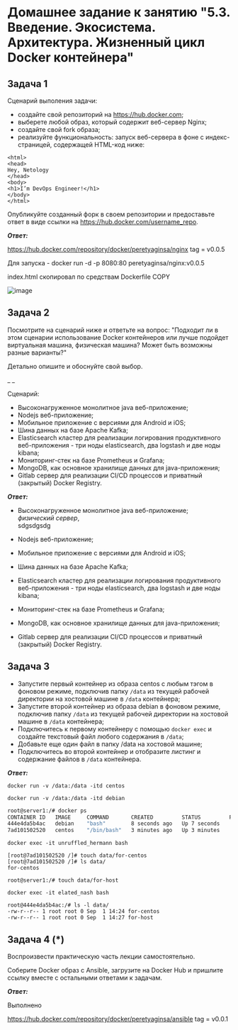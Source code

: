 # Домашнее задание к занятию "5.3. Введение. Экосистема. Архитектура. Жизненный цикл Docker контейнера"

## Задача 1

Сценарий выполения задачи:

+ создайте свой репозиторий на https://hub.docker.com;
+ выберете любой образ, который содержит веб-сервер Nginx;
+ создайте свой fork образа;
+ реализуйте функциональность: запуск веб-сервера в фоне с индекс-страницей, содержащей HTML-код ниже:

```
<html>
<head>
Hey, Netology
</head>
<body>
<h1>I’m DevOps Engineer!</h1>
</body>
</html>
```

Опубликуйте созданный форк в своем репозитории и предоставьте ответ в виде ссылки на https://hub.docker.com/username_repo.

***Ответ:***


https://hub.docker.com/repository/docker/peretyaginsa/nginx tag = v0.0.5

Для запуска - docker run -d -p 8080:80 peretyaginsa/nginx:v0.0.5

index.html скопировал по средствам Dockerfile COPY

![image](https://user-images.githubusercontent.com/106968319/187865804-b319bb3f-42d2-438b-a9b9-1120a60311bb.png)



## Задача 2
Посмотрите на сценарий ниже и ответьте на вопрос: "Подходит ли в этом сценарии использование Docker контейнеров или лучше подойдет виртуальная машина, физическая машина? Может быть возможны разные варианты?"

Детально опишите и обоснуйте свой выбор.

_ _

Сценарий:



+ Высоконагруженное монолитное java веб-приложение;
+ Nodejs веб-приложение;
+ Мобильное приложение c версиями для Android и iOS;
+ Шина данных на базе Apache Kafka;
+ Elasticsearch кластер для реализации логирования продуктивного веб-приложения - три ноды elasticsearch, два logstash и две ноды kibana;
+ Мониторинг-стек на базе Prometheus и Grafana;
+ MongoDB, как основное хранилище данных для java-приложения;
+ Gitlab сервер для реализации CI/CD процессов и приватный (закрытый) Docker Registry.

***Ответ:***


+ Высоконагруженное монолитное java веб-приложение;<br>
_физический сервер_,  
sdgsdgsdg

+ Nodejs веб-приложение;


+ Мобильное приложение c версиями для Android и iOS;


+ Шина данных на базе Apache Kafka;


+ Elasticsearch кластер для реализации логирования продуктивного веб-приложения - три ноды elasticsearch, два logstash и две ноды kibana;


+ Мониторинг-стек на базе Prometheus и Grafana;


+ MongoDB, как основное хранилище данных для java-приложения;


+ Gitlab сервер для реализации CI/CD процессов и приватный (закрытый) Docker Registry.





## Задача 3


+ Запустите первый контейнер из образа centos c любым тэгом в фоновом режиме, подключив папку `/data` из текущей рабочей директории на хостовой машине в `/data` контейнера;
+ Запустите второй контейнер из образа debian в фоновом режиме, подключив папку `/data` из текущей рабочей директории на хостовой машине в `/data` контейнера;
+ Подключитесь к первому контейнеру с помощью `docker exec` и создайте текстовый файл любого содержания в `/data`;
+ Добавьте еще один файл в папку /data на хостовой машине;
+ Подключитесь во второй контейнер и отобразите листинг и содержание файлов в `/data` контейнера.


***Ответ:***

`docker run -v /data:/data -itd centos`

`docker run -v /data:/data -itd debian`

```bash
root@server1:/# docker ps
CONTAINER ID   IMAGE     COMMAND       CREATED         STATUS         PORTS     NAMES
444e4da5b4ac   debian    "bash"        8 seconds ago   Up 7 seconds             elated_nash
7ad101502520   centos    "/bin/bash"   3 minutes ago   Up 3 minutes             unruffled_hermann
```

`docker exec -it unruffled_hermann bash`

```
[root@7ad101502520 /]# touch data/for-centos
[root@7ad101502520 /]# ls data/
for-centos
```

`root@server1:/# touch data/for-host`


`docker exec -it elated_nash bash`

```
root@444e4da5b4ac:/# ls -l data/
-rw-r--r-- 1 root root 0 Sep  1 14:24 for-centos
-rw-r--r-- 1 root root 0 Sep  1 14:27 for-host
```


## Задача 4 (*)


Воспроизвести практическую часть лекции самостоятельно.

Соберите Docker образ с Ansible, загрузите на Docker Hub и пришлите ссылку вместе с остальными ответами к задачам.


***Ответ:***

Выполнено

https://hub.docker.com/repository/docker/peretyaginsa/ansible tag = v0.0.1


















